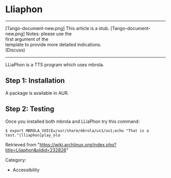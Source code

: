 Lliaphon
========

  ------------------------ ------------------------ ------------------------
  [Tango-document-new.png] This article is a stub.  [Tango-document-new.png]
                           Notes: please use the    
                           first argument of the    
                           template to provide more 
                           detailed indications.    
                           (Discuss)                
  ------------------------ ------------------------ ------------------------

LLiaPhon is a TTS program which uses mbrola.

Step 1: Installation
--------------------

A package is available in AUR.

Step 2: Testing
---------------

Once you installed both mbrola and LLiaPhon try this command:

    $ export MBROLA_VOICE=/usr/share/mbrola/us1/us1;echo "That is a test."|lliaphon|play_ola

Retrieved from
"https://wiki.archlinux.org/index.php?title=Lliaphon&oldid=232826"

Category:

-   Accessibility
